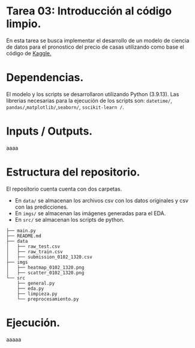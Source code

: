 # Tarea 03: Introducción al código limpio.

En esta tarea se busca implementar el desarrollo de un modelo de ciencia de datos para el pronostico del precio de casas utilizando como base el código de 
[Kaggle.](https://www.kaggle.com/competitions/house-prices-advanced-regression-techniques/overview)


# Dependencias.

El modelo y los scripts se desarrollaron utilizando Python (3.9.13). Las librerias necesarias para la ejecución de los scripts son: `datetime/`, `pandas/`,`matplotlib/`,`seaborn/`, `sscikit-learn /`.

# Inputs / Outputs.

aaaa

# Estructura del repositorio.
El repositorio cuenta cuenta con dos carpetas.

- En `data/` se almacenan los archivos csv con los datos originales y csv con las predicciones.
- En `imgs/` se almacenan las imágenes generadas para el EDA.
- En `src/` se almacenan los  scripts de python.

```
├── main.py
├── README.md
├── data
│   ├── raw_test.csv
│   ├── raw_train.csv
│   ├── submission_0102_1320.csv
├── imgs
│   ├── heatmap_0102_1320.png
│   ├── scatter_0102_1320.png
└── src
    ├── general.py
    ├── eda.py
    ├── limpieza.py
    └── preprocesamiento.py

```

# Ejecución.

aaaaa


